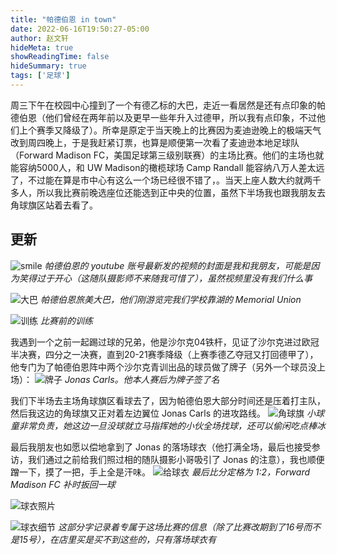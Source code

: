```yaml
---
title: "帕德伯恩 in town"
date: 2022-06-16T19:50:27-05:00
author: 赵文轩
hideMeta: true
showReadingTime: false
hideSummary: true
tags: ['足球']
---
```


周三下午在校园中心撞到了一个有德乙标的大巴，走近一看居然是还有点印象的帕德伯恩（他们曾经在两年前以及更早一些年升入过德甲，所以我有点印象，不过他们上个赛季又降级了）。所幸是原定于当天晚上的比赛因为麦迪逊晚上的极端天气改到周四晚上，于是我赶紧订票，也算是顺便第一次看了麦迪逊本地足球队（Forward Madison FC，美国足球第三级别联赛）的主场比赛。他们的主场也就能容纳5000人，和 UW Madison的橄榄球场 Camp Randall 能容纳八万人差太远了，不过能在算是市中心有这么一个场已经很不错了，。当天上座人数大约就两千多人，所以我比赛前晚选座位还能选到正中央的位置，虽然下半场我也跟我朋友去角球旗区站着去看了。

## 更新
![smile](thumbnail.png)
_帕德伯恩的 youtube 账号最新发的视频的封面是我和我朋友，可能是因为笑得过于开心（这随队摄影师不来随我可惜了），虽然视频里没有我们什么事_

![大巴](bus.jpg)
_帕德伯恩旅美大巴，他们刚游览完我们学校靠湖的 Memorial Union_

![训练](training.jpg)
_比赛前的训练_

我遇到一个之前一起踢过球的兄弟，他是沙尔克04铁杆，见证了沙尔克进过欧冠半决赛，四分之一决赛，直到20-21赛季降级（上赛季德乙夺冠又打回德甲了），他专门为了帕德伯恩阵中两个沙尔克青训出品的球员做了牌子（另外一个球员没上场）：
![牌子](board.JPG)
_Jonas Carls。他本人赛后为牌子签了名_

我们下半场去主场角球旗区看球去了，因为帕德伯恩大部分时间还是压着打主队，然后我这边的角球旗又正对着左边翼位 Jonas Carls 的进攻路线。
![角球旗](corner.jpg)
_小球童非常负责，她这边一旦没球就立马指挥她的小伙全场找球，还可以偷闲吃点棒冰_

最后我朋友也如愿以偿地拿到了 Jonas 的落场球衣（他打满全场，最后也接受参访，我们通过之前给我们照过相的随队摄影小哥吸引了 Jonas 的注意），我也顺便蹭一下，摸了一把，手上全是汗味。
![给球衣](give_shirt.jpg)
_最后比分定格为 1:2，Forward Madison FC 补时扳回一球_

![球衣照片](jersey.jpg)

![球衣细节](feature.JPG)
_这部分字记录着专属于这场比赛的信息（除了比赛改期到了16号而不是15号），在店里买是买不到这些的，只有落场球衣有_